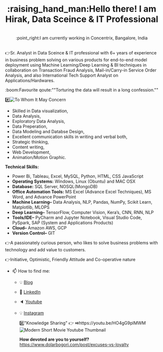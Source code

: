 <!DOCTYPE html>
<html>
<head>
</head>

<body>

<h1 align="center" >:raising_hand_man:Hello there! I am Hirak, Data Sceince & IT Professional</h1>

<p align="center"> <br>:point_right:I am currently working in Concentrix, Bangalore, India</br>

<br>👉Sr. Analyst in Data Sceince & IT professional with 6+ years of experience in business problem solving on various products for end-to-end model deployment using Machine Learning/Deep Learning & BI techniques in collaboration on Transaction Fraud Analysis, Mail-in/Carry-in Service Order Analysis, and also International Tech Support Analyst on Applications/Hardwares.</br>

<p align="center">:boom:Favourite qoute:""Torturing the data will result in a long confession.""

</p>
</body>
</html>


#️⃣![To Whom It May Concern](https://user-images.githubusercontent.com/64422300/152302282-b86d7b55-5a79-4bfc-8b19-a9f4dc7305a9.jpg)

      
   * Skilled in Data visualization, 
   * Data Analysis, 
   * Exploratory Data Analysis, 
   * Data Preperation, 
   * Data Modeling and Databse Design, 
   * Excellent communication skills in writing and verbal both, 
   * Strategic thinking, 
   * Content writing, 
   * Web Development,
   * Animation/Motion Graphic.
      
 ****Technical Skills:****
 
   - Power Bi, Tableau, Excel, MySQL, Python, HTML, CSS JavaScript
   - **Operating Systems:** Windows, Linux (Obuntu) and MAC OSX
   - **Database:** SQL Server, NOSQL(MongoDB)
   - **Office Automation Tools:** MS Excel (Advance Excel Techniques), MS Word, and Advance PowerPoint
   - **Machine Learning–** Data Analysis, NLP, Pandas, NumPy, Scikit Learn, Matplotlib, MLOPS
   - **Deep Learning–** TensorFlow, Computer Vision, Kera’s, CNN, RNN, NLP
   - **Tools/IDE–** PyCharm and Jupyter Notebook, Visual Studio Code, PySpark, SAP (System and Applications Products)
   - **Cloud–** Amazon AWS, GCP
   - **Version Control–** GIT



:point_right:A passionately curious person, who likes to solve business problems with technology and 
add value to customers.

:point_right:Initiative, Optimistic, Friendly Attitude and Co-operative nature

- 📫 How to find me: 
  - :bulb: [Blog](https://www.dolarbodori.com/blog/)
  - :office: [LinkedIn](https://www.linkedin.com/in/hirak-saharia)
  - :speaker: [Youtube](https://www.youtube.com/c/HirakNEVlogs)
  - :bulb: [Instagram](https://www.instagram.com/hirak_ne)


     #️⃣"Knowledge Sharing"
      :point_right: ⏯️https://youtu.be/HO4gG9pIMWM
     ![Modern Short Movie Youtube Thumbnail](https://user-images.githubusercontent.com/64422300/152303068-01c65242-2c81-429f-b7ef-fb11682082ae.png)
     
     **How devoted are you to yourself?**
      https://www.dolarbogori.com/post/excuses-vs-loyalty

